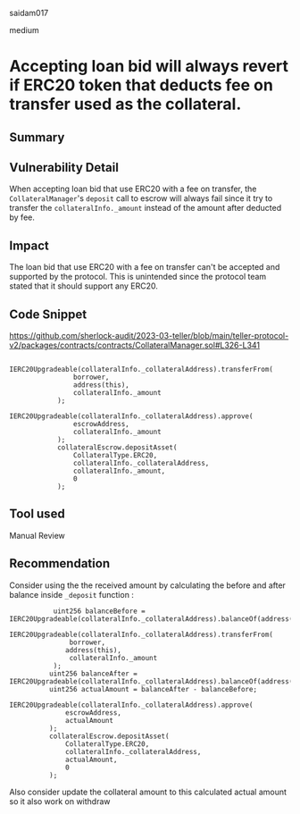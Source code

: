 saidam017

medium

# Accepting loan bid will always revert if ERC20 token that deducts fee on transfer used as the collateral.

## Summary

## Vulnerability Detail

When accepting loan bid that use ERC20 with a fee on transfer, the `CollateralManager`'s  `deposit` call to escrow will always fail since it try to transfer the `collateralInfo._amount` instead of the amount after deducted by fee.

## Impact

The loan bid that use ERC20 with a fee on transfer can't be accepted and supported by the protocol. This is unintended since the protocol team stated that it should support any ERC20.

## Code Snippet

https://github.com/sherlock-audit/2023-03-teller/blob/main/teller-protocol-v2/packages/contracts/contracts/CollateralManager.sol#L326-L341

```solidity
            IERC20Upgradeable(collateralInfo._collateralAddress).transferFrom(
                borrower,
                address(this),
                collateralInfo._amount
            );
            IERC20Upgradeable(collateralInfo._collateralAddress).approve(
                escrowAddress,
                collateralInfo._amount
            );
            collateralEscrow.depositAsset(
                CollateralType.ERC20,
                collateralInfo._collateralAddress,
                collateralInfo._amount,
                0
            );
```


## Tool used

Manual Review

## Recommendation

Consider using the the received amount by calculating the before and after balance inside `_deposit` function :

```solidity
           uint256 balanceBefore = IERC20Upgradeable(collateralInfo._collateralAddress).balanceOf(address(this));
           IERC20Upgradeable(collateralInfo._collateralAddress).transferFrom(
               borrower,
              address(this),
               collateralInfo._amount
           );
          uint256 balanceAfter = IERC20Upgradeable(collateralInfo._collateralAddress).balanceOf(address(this));
          uint256 actualAmount = balanceAfter - balanceBefore;
          IERC20Upgradeable(collateralInfo._collateralAddress).approve(
              escrowAddress,
              actualAmount
          );
          collateralEscrow.depositAsset(
              CollateralType.ERC20,
              collateralInfo._collateralAddress,
              actualAmount,
              0
          );
```

Also consider update the collateral amount to this calculated actual amount so it also work on withdraw

